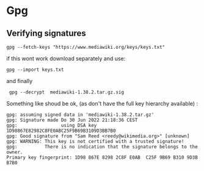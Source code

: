 
# Gpg

## Verifying signatures

```
gpg --fetch-keys "https://www.mediawiki.org/keys/keys.txt"
```

if this wont work download separately and use:

```
gpg --import keys.txt
```

and finally 

```
 gpg --decrypt  mediawiki-1.38.2.tar.gz.sig 
```

Something like shoud be ok, (as don't have the full key hierarchy available) :

```
gpg: assuming signed data in 'mediawiki-1.38.2.tar.gz'
gpg: Signature made Do 30 Jun 2022 21:18:36 CEST
gpg:                using DSA key 1D98867E82982C8FE0ABC25F9B69B3109D3BB7B0
gpg: Good signature from "Sam Reed <reedy@wikimedia.org>" [unknown]
gpg: WARNING: This key is not certified with a trusted signature!
gpg:          There is no indication that the signature belongs to the owner.
Primary key fingerprint: 1D98 867E 8298 2C8F E0AB  C25F 9B69 B310 9D3B B7B0
